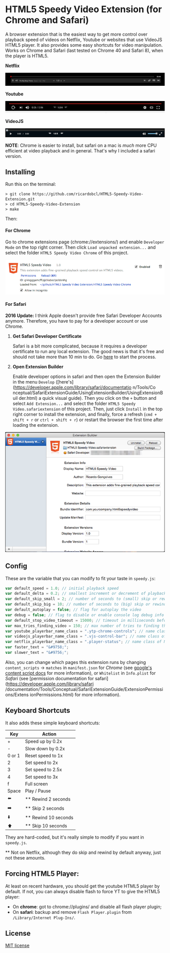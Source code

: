 # HTML5 Speedy Video Extension (for Chrome and Safari)

A browser extension that is the easiest way to get more control over playback
speed of videos on Netflix, Youtube or websites that use VideoJS HTML5 player.
It also provides some easy shortcuts for video manipulation. Works on Chrome and
Safari (last tested on Chrome 40 and Safari 8), when the player is HTML5.

**Netflix**

![Youtube Player](screenshots/netflix.png)

**Youtube**

![Youtube Player](screenshots/youtube.png)

**VideoJS**

![VideoJS Player](screenshots/videojs.png)


**NOTE**: Chrome is easier to install, but safari on a mac is *much* more CPU
efficient at video playback and in general. That's why I included a safari
version.

## Installing

Run this on the terminal:

```Shell
> git clone https://github.com/ricardobcl/HTML5-Speedy-Video-Extension.git
> cd HTML5-Speedy-Video-Extension
> make
```

Then:

#### For Chrome

Go to chrome extensions page (chrome://extensions/) and enable `Developer Mode`
on the top right corner. Then click `Load unpacked extension...` and select the
folder `HTML5 Speedy Video Chrome` of this project.

![Chrome Extensions](screenshots/chrome_ext.png)

#### For Safari

**2016 Update:** I think Apple doesn't provide free Safari Developer Accounts anymore.
Therefore, you have to pay for a developer account or use Chrome.

1. **Get Safari Developer Certificate**

    Safari is a bit more complicated, because it requires a developer certificate to
    run any local extension. The good news is that it's free and should not take
    more than 10 min to do. Go [here](https://developer.apple.com/programs/safari/)
    to start the process.

2. **Open Extension Builder**

    Enable developer options in safari and then open the Extension Builder in
    the menu `Develop`
    ([here's](https://developer.apple.com/library/safari/documentatio n/Tools/Co
    nceptual/SafariExtensionGuide/UsingExtensionBuilder/UsingExtensionBuil
    der.html) a quick visual guide). Then you click on the `+` button and select
    `Add Extension...` and select the folder `HTML5 Speedy
    Video.safariextension` of this project. Then, just click `Install` in     the
    top right corner to install the extension, and finally, force a refresh (`cmd +
    shift + r` or `ctrl + shift + r`) or restart the browser the first time after
    loading the extension.

![Safari Extension Builder](screenshots/safari_ext_builder.png)

## Config

These are the variable that you can modify to fit your taste in `speedy.js`:

```Javascript
var default_speed = 1.0; // initial playback speed 
var default_delta = 0.2; // smallest increment or decrement of playback speed
var default_skip_small = 2; // number of seconds to (small) skip or rewind the video
var default_skip_big = 10; // number of seconds to (big) skip or rewind the video
var default_autoplay = false; // flag for autoplay the video
var debug = false; // flag to disable or enable console log debug info
var default_stop_video_timeout = 15000; // timeout in milliseconds before stop pausing the video
var max_tries_finding_video = 150; // max number of tries to finding the video
var youtube_playerbar_name_class = ".ytp-chrome-controls"; // name class of youtube player bar
var videojs_playerbar_name_class = ".vjs-control-bar"; // name class of VideoJS player bar
var netflix_playerbar_name_class = ".player-status"; // name class of Netflix player bar
var faster_text = "&#9758;";
var slower_text = "&#9756;";
```

Also, you can change which pages this extension runs by changing
`content_scripts` -> `matches` in `manifest.json` for *Chrome* (see [google's
content script docs](https://developer.chrome.com/extensions/content_scripts)
for more information), or `Whitelist` in `Info.plist` for *Safari* (see
[permission documentation for safari](https://developer.apple.com/library/safari
/documentation/Tools/Conceptual/SafariExtensionGuide/ExtensionPermissions/Extens
ionPermissions.html) for more information).

## Keyboard Shortcuts

It also adds these simple keyboard shortcuts:

Key             | Action
---             | ---
+               | Speed up by 0.2x
-               | Slow down by 0.2x
0 or 1          | Reset speed to 1x
2               | Set speed to 2x
3               | Set speed to 2.5x
4               | Set speed to 3x
f               | Full screen
Space           | Play / Pause
:arrow_left:    | \*\* Rewind 2 seconds
:arrow_right:   | \*\* Skip 2 seconds
:arrow_down:    | \*\* Rewind 10 seconds
:arrow_up:      | \*\* Skip 10 seconds


They are hard-coded, but it's really simple to modify if you want in
`speedy.js`.

\*\* Not on Netflix, although they do skip and rewind by default anyway, just
not these amounts.

## Forcing HTML5 Player:

At least on recent hardware, you should get the youtube HTML5 player by default.
If not, you can always disable flash to force YT to give the HTML5 player:

* On **chrome**: got to chrome://plugins/ and disable all flash player plugin;
* On **safari**: backup and remove `Flash Player.plugin` from `/Library/Internet Plug-Ins/`.


## License

[MIT license](http://opensource.org/licenses/MIT)

